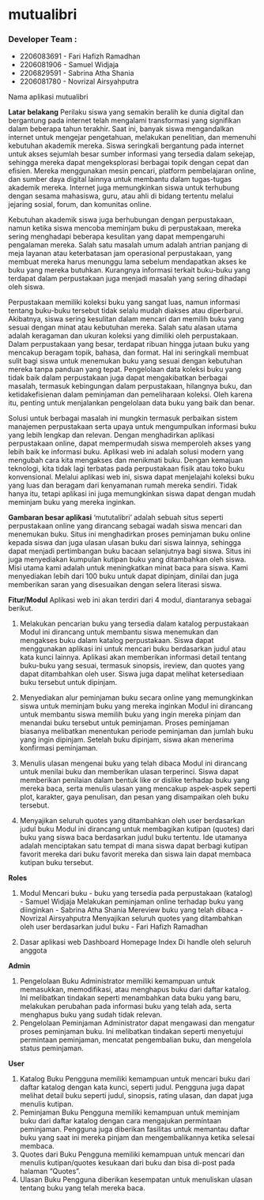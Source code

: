 # mutualibri

### Developer Team :
* 2206083691 - Fari Hafizh Ramadhan
* 2206081906 - Samuel Widjaja
* 2206829591 - Sabrina Atha Shania
* 2206081780 - Novrizal Airsyahputra

Nama aplikasi
mutualibri

**Latar belakang**
Perilaku siswa yang semakin beralih ke dunia digital dan bergantung pada internet telah mengalami transformasi yang signifikan dalam beberapa tahun terakhir. Saat ini, banyak siswa mengandalkan internet untuk mengejar pengetahuan, melakukan penelitian, dan memenuhi kebutuhan akademik mereka. Siswa seringkali bergantung pada internet untuk akses sejumlah besar sumber informasi yang tersedia dalam sekejap, sehingga mereka dapat mengeksplorasi berbagai topik dengan cepat dan efisien. Mereka menggunakan mesin pencari, platform pembelajaran online, dan sumber daya digital lainnya untuk membantu dalam tugas-tugas akademik mereka. Internet juga memungkinkan siswa untuk terhubung dengan sesama mahasiswa, guru, atau ahli di bidang tertentu melalui jejaring sosial, forum, dan komunitas online.

Kebutuhan akademik siswa juga berhubungan dengan perpustakaan, namun ketika siswa mencoba meminjam buku di perpustakaan, mereka sering menghadapi beberapa kesulitan yang dapat mempengaruhi pengalaman mereka. Salah satu masalah umum adalah antrian panjang di meja layanan atau keterbatasan jam operasional perpustakaan, yang membuat mereka harus menunggu lama sebelum mendapatkan akses ke buku yang mereka butuhkan. Kurangnya informasi terkait buku-buku yang terdapat dalam perpustakaan juga menjadi masalah yang sering dihadapi oleh siswa. 

Perpustakaan memiliki koleksi buku yang sangat luas, namun informasi tentang buku-buku tersebut tidak selalu mudah diakses atau diperbarui. Akibatnya, siswa sering kesulitan dalam mencari dan memilih buku yang sesuai dengan minat atau kebutuhan mereka. Salah satu alasan utama adalah keragaman dan ukuran koleksi yang dimiliki oleh perpustakaan. Dalam perpustakaan yang besar, terdapat ribuan hingga jutaan buku yang mencakup beragam topik, bahasa, dan format. Hal ini seringkali membuat sulit bagi siswa untuk menemukan buku yang sesuai dengan kebutuhan mereka tanpa panduan yang tepat. Pengelolaan data koleksi buku yang tidak baik dalam perpustakaan juga dapat mengakibatkan berbagai masalah, termasuk kebingungan dalam perpustakaan, hilangnya buku, dan ketidakefisienan dalam peminjaman dan pemeliharaan koleksi. Oleh karena itu, penting untuk menjalankan pengelolaan data buku yang baik dan benar.

Solusi untuk berbagai masalah ini mungkin termasuk perbaikan sistem manajemen perpustakaan serta upaya untuk mengumpulkan informasi buku yang lebih lengkap dan relevan.  Dengan menghadirkan aplikasi perpustakaan online, dapat mempermudah siswa memperoleh akses yang lebih baik ke informasi buku. Aplikasi web ini adalah solusi modern yang mengubah cara kita mengakses dan menikmati buku. Dengan kemajuan teknologi, kita tidak lagi terbatas pada perpustakaan fisik atau toko buku konvensional. Melalui aplikasi web ini, siswa dapat menjelajahi koleksi buku yang luas dan beragam dari kenyamanan rumah mereka sendiri. Tidak hanya itu, tetapi aplikasi ini juga memungkinkan siswa dapat dengan mudah meminjam buku yang mereka inginkan.

**Gambaran besar aplikasi**
‘mututalibri’ adalah sebuah situs seperti perpustakaan online yang dirancang sebagai wadah siswa mencari dan menemukan buku. Situs ini menghadirkan proses peminjaman buku online kepada siswa dan juga ulasan ulasan buku dari siswa lainnya, sehingga dapat menjadi pertimbangan buku bacaan selanjutnya bagi siswa. Situs ini juga menyediakan kumpulan kutipan buku yang ditambahkan oleh siswa. Misi utama kami adalah untuk meningkatkan minat baca para siswa. Kami menyediakan lebih dari 100 buku untuk dapat dipinjam, dinilai dan juga memberikan saran yang disesuaikan dengan selera literasi siswa.

**Fitur/Modul**
Aplikasi web ini akan terdiri dari 4 modul, diantaranya sebagai berikut.
1. Melakukan pencarian buku yang tersedia dalam katalog perpustakaan 
    Modul ini dirancang untuk membantu siswa menemukan dan mengakses buku dalam katalog perpustakaan. Siswa dapat menggunakan aplikasi ini untuk mencari buku berdasarkan judul atau kata kunci lainnya. Aplikasi akan memberikan informasi detail tentang buku-buku yang sesuai, termasuk sinopsis, ireview, dan quotes yang dapat ditambahkan oleh user. Siswa juga dapat melihat ketersediaan buku tersebut untuk dipinjam.

2. Menyediakan alur peminjaman buku secara online yang memungkinkan siswa untuk meminjam buku yang mereka inginkan
    Modul ini dirancang untuk membantu siswa memilih buku yang ingin mereka pinjam dan menandai buku tersebut untuk peminjaman. Proses peminjaman biasanya melibatkan menentukan periode peminjaman dan jumlah buku yang ingin dipinjam. Setelah buku dipinjam, siswa akan menerima konfirmasi peminjaman. 

3. Menulis ulasan mengenai buku yang telah dibaca
    Modul ini dirancang untuk menilai buku dan memberikan ulasan terperinci. Siswa dapat memberikan penilaian dalam bentuk like or dislike terhadap buku yang mereka baca, serta menulis ulasan yang mencakup aspek-aspek seperti plot, karakter, gaya penulisan, dan pesan yang disampaikan oleh buku tersebut.

4. Menyajikan seluruh quotes yang ditambahkan oleh user berdasarkan judul buku 
    Modul ini dirancang untuk membagikan kutipan (quotes) dari buku yang siswa baca berdasarkan judul buku tertentu. Ide utamanya adalah menciptakan satu tempat di mana siswa dapat berbagi kutipan favorit mereka dari buku favorit mereka dan siswa lain dapat membaca kutipan buku tersebut.

**Roles**
1. Modul
    Mencari buku - buku yang tersedia pada perpustakaan (katalog) - Samuel Widjaja
    Melakukan peminjaman online terhadap buku yang diinginkan - Sabrina Atha Shania
    Mereview buku yang telah dibaca - Novrizal Airsyahputra
    Menyajikan seluruh quotes yang ditambahkan oleh user berdasarkan judul buku - Fari Hafizh Ramadhan
    
2. Dasar aplikasi web
    Dashboard
    Homepage
    Index
	Di handle oleh seluruh anggota

**Admin**
1. Pengelolaan Buku
    Administrator memiliki kemampuan untuk memasukkan, memodifikasi, atau menghapus buku dari daftar katalog. Ini melibatkan tindakan seperti menambahkan data buku yang baru, melakukan perubahan pada informasi buku yang telah ada, serta menghapus buku yang sudah tidak relevan.
2. Pengelolaan Peminjaman
    Administrator dapat mengawasi dan mengatur proses peminjaman buku. Ini melibatkan tindakan seperti menyetujui permintaan peminjaman, mencatat pengembalian buku, dan mengelola status peminjaman.

**User**
1. Katalog Buku
    Pengguna memiliki kemampuan untuk mencari buku dari daftar katalog dengan kata kunci, seperti judul. Pengguna juga dapat melihat detail buku seperti judul, sinopsis, rating ulasan, dan dapat juga menulis kutipan.
2. Peminjaman Buku
    Pengguna memiliki kemampuan untuk meminjam buku dari daftar katalog dengan cara mengajukan permintaan peminjaman. Pengguna juga diberikan fasilitas untuk memantau daftar buku yang saat ini mereka pinjam dan mengembalikannya ketika selesai membaca.
3. Quotes dari Buku
    Pengguna memiliki kemampuan untuk mencari dan menulis kutipan/quotes kesukaan dari buku dan bisa di-post pada halaman “Quotes”.
4. Ulasan Buku
    Pengguna diberikan kesempatan untuk menuliskan ulasan tentang buku yang telah mereka baca.
